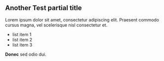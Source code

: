 ## Another Test partial title

Lorem ipsum dolor sit amet, consectetur adipiscing elit. Praesent commodo cursus magna, vel scelerisque nisl consectetur et.

- list item 1
- list item 2
- list item 3

**Donec** sed odio dui.